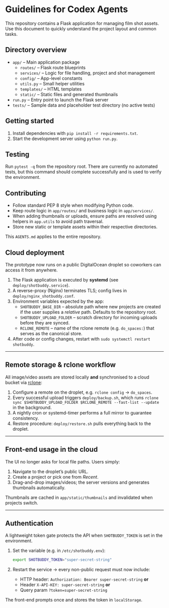 # Guidelines for Codex Agents

This repository contains a Flask application for managing film shot assets. Use this document to quickly understand the project layout and common tasks.

## Directory overview

- `app/` – Main application package
  - `routes/` – Flask route blueprints
  - `services/` – Logic for file handling, project and shot management
  - `config/` – App-level constants
  - `utils.py` – Small helper utilities
  - `templates/` – HTML templates
  - `static/` – Static files and generated thumbnails
- `run.py` – Entry point to launch the Flask server
- `tests/` – Sample data and placeholder test directory (no active tests)

## Getting started

1. Install dependencies with `pip install -r requirements.txt`.
2. Start the development server using `python run.py`.

## Testing

Run `pytest -q` from the repository root. There are currently no automated tests, but this command should complete successfully and is used to verify the environment.

## Contributing

- Follow standard PEP 8 style when modifying Python code.
- Keep route logic in `app/routes/` and business logic in `app/services/`.
- When adding thumbnails or uploads, ensure paths are resolved using helpers in `app.utils` to avoid path traversal.
- Store new static or template assets within their respective directories.

This `AGENTS.md` applies to the entire repository.

## Cloud deployment

The prototype now runs on a public DigitalOcean droplet so coworkers can access it from anywhere.

1.  The Flask application is executed by **systemd** (see `deploy/shotbuddy.service`).
2.  A reverse-proxy (Nginx) terminates TLS; config lives in `deploy/nginx_shotbuddy.conf`.
3.  Environment variables expected by the app:
    - `SHOTBUDDY_BASE_DIR` – absolute path where new projects are created if the user supplies a *relative* path. Defaults to the repository root.
    - `SHOTBUDDY_UPLOAD_FOLDER` – scratch directory for incoming uploads before they are synced.
    - `RCLONE_REMOTE` – name of the rclone remote (e.g. `do_spaces:`) that serves as the canonical store.
4.  After code or config changes, restart with `sudo systemctl restart shotbuddy`.

---

## Remote storage & rclone workflow

All image/video assets are stored locally **and** synchronised to a cloud bucket via [rclone](https://rclone.org/):

1.  Configure a remote on the droplet, e.g. `rclone config` → `do_spaces`.
2.  Every successful upload triggers `deploy/backup.sh`, which runs `rclone sync $SHOTBUDDY_UPLOAD_FOLDER $RCLONE_REMOTE --fast-list --update` in the background.
3.  A nightly cron or systemd-timer performs a full mirror to guarantee consistency.
4.  Restore procedure: `deploy/restore.sh` pulls everything back to the droplet.

---

## Front-end usage in the cloud

The UI no longer asks for local file paths.  Users simply:

1.  Navigate to the droplet’s public URL.
2.  Create a project or pick one from *Recent*.
3.  Drag-and-drop images/videos; the server versions and generates thumbnails automatically.

Thumbnails are cached in `app/static/thumbnails` and invalidated when projects switch.

---

## Authentication

A lightweight token gate protects the API when `SHOTBUDDY_TOKEN` is set in the environment.

1.  Set the variable (e.g. in `/etc/shotbuddy.env`):

    ```bash
    export SHOTBUDDY_TOKEN="super-secret-string"
    ```
2.  Restart the service → every non-public request must now include:

    * HTTP header: `Authorization: Bearer super-secret-string` **or**
    * Header `X-API-KEY: super-secret-string` **or**
    * Query param `?token=super-secret-string`

The front-end prompts once and stores the token in `localStorage`.
